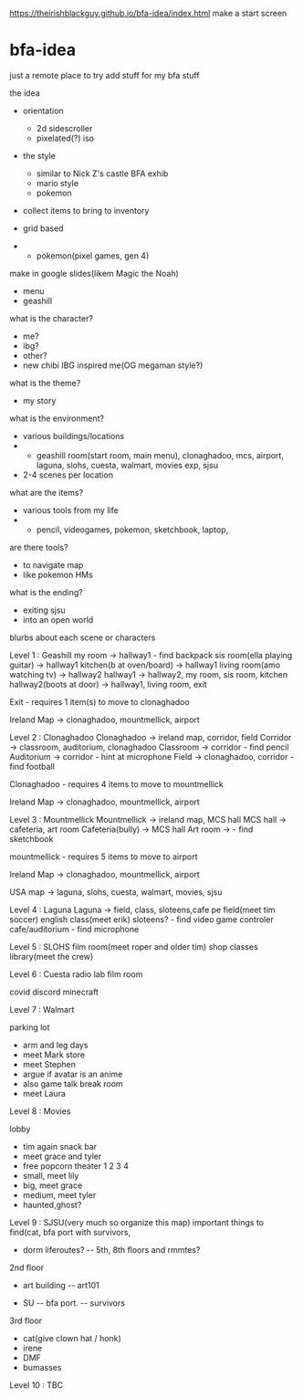 https://theirishblackguy.github.io/bfa-idea/index.html
make a start screen

# bfa-idea
just a remote place to try add stuff for my bfa stuff


the idea
- orientation
  - 2d sidescroller
  - pixelated(?) iso
- the style
  - similar to Nick Z's castle BFA exhib
  - mario style
  - pokemon
  
- collect items to bring to inventory
- grid based
- - pokemon(pixel games, gen 4)

make in google slides(likem Magic the Noah)
- menu
- geashill

what is the character?
- me?
- ibg?
- other?
- new chibi IBG inspired me(OG megaman style?)

what is the theme?
- my story

what is the environment?
- various buildings/locations
- - geashill room(start room, main menu), clonaghadoo, mcs, airport, laguna, slohs, cuesta, walmart, movies exp, sjsu
- 2-4 scenes per location

what are the items?
- various tools from my life
- - pencil, videogames, pokemon, sketchbook, laptop, 

are there tools?
- to navigate map
- like pokemon HMs

what is the ending?
- exiting sjsu
- into an open world

blurbs about each scene or characters




Level 1 : Geashill
  my room -> hallway1
      - find backpack
  sis room(ella playing guitar) -> hallway1
  kitchen(b at oven/board) -> hallway1
  living room(amo watching tv) -> hallway2
  hallway1 -> hallway2, my room, sis room, kitchen
  hallway2(boots at door) -> hallway1, living room, exit

  Exit - requires 1 item(s) to move to clonaghadoo

  Ireland Map -> clonaghadoo, mountmellick, airport

Level 2 : Clonaghadoo
  Clonaghadoo -> ireland map, corridor, field
  Corridor -> classroom, auditorium, clonaghadoo
  Classroom -> corridor
      - find pencil
  Auditorium -> corridor
      - hint at microphone
  Field -> clonaghadoo, corridor
      - find football
  
  Clonaghadoo - requires 4 items to move to mountmellick

  Ireland Map -> clonaghadoo, mountmellick, airport

Level 3 : Mountmellick
  Mountmellick -> ireland map, MCS hall 
  MCS hall -> cafeteria, art room
  Cafeteria(bully) -> MCS hall
  Art room ->
      - find sketchbook

  mountmellick - requires 5 items to move to airport

  Ireland Map -> clonaghadoo, mountmellick, airport

  USA map -> laguna, slohs, cuesta, walmart, movies, sjsu


  
Level 4 : Laguna
  Laguna -> field, class, sloteens,cafe
  pe field(meet tim soccer)
  english class(meet erik)
  sloteens?
    - find video game controler
  cafe/auditorium
    - find microphone



Level 5 : SLOHS
  film room(meet roper and older tim)
  shop classes
  library(meet the crew)
  
  

Level 6 : Cuesta
  radio lab
  film room

  covid
  discord
  minecraft

Level 7 : Walmart

parking lot
- arm and leg days
- meet Mark
store
- meet Stephen 
- argue if avatar is an anime
- also game talk
break room
- meet Laura

Level 8 : Movies

lobby
  - tim again
snack bar
- meet grace and tyler
- free popcorn
theater 1 2 3 4
- small, meet lily
- big, meet grace
- medium, meet tyler
- haunted,ghost?


Level 9 : SJSU(very much so organize this map)
important things to find(cat, bfa port with survivors, 
  
-  dorm liferoutes?
-- 5th, 8th floors and rmmtes?

 2nd floor
-  art building
-- art101

-  SU
-- bfa port.
-- survivors 

3rd floor
- cat(give clown hat / honk)
- irene
 - DMF
 - bumasses



Level 10 : TBC



















  
